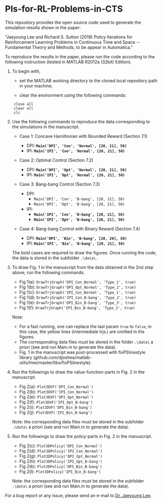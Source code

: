 # PIs-for-RL-Problems-in-CTS
This repository provides the open source code used to generate the simulation results shown in the paper:

"Jaeyoung Lee and Richard S. Sutton (2019) Policy Iterations for Reinforcement Learning Problems in Continuous Time and Space -- Fundamental Theory and Methods, to be appear in Automatica."

To reproduce the results in the paper, please run the code according to the following instruction (tested in MATLAB R2012a (32bit) Edition).

1. To begin with,
    * set the MATLAB working directory to the cloned local repository path in your machine;
    
    * clear the environment using the following commands:
``` octave-workspace 	
	close all
	clear all
	clc
```

2. Use the following commands to reproduce the data corresponding to the simulations in the manuscript.

    * Case 1: Concave Hamiltonian with Bounded Reward (Section 7.1)
      * DPI: **``Main('DPI', 'Con', 'Normal', [20, 21], 50)``**
      * IPI: **``Main('IPI', 'Con', 'Normal', [20, 21], 50)``**

    * Case 2: Optimal Control (Section 7.2)
      * DPI: **``Main('DPI', 'Opt', 'Normal', [20, 21], 50)``**
      * IPI: **``Main('IPI', 'Opt', 'Normal', [20, 21], 50)``**

    * Case 3: Bang-bang Control (Section 7.3)
      * DPI: 
      	* ``Main('DPI', 'Con', 'B-bang', [20, 21], 50)``
      	* ``Main('DPI', 'Opt', 'B-bang', [20, 21], 50)``
      * IPI: 
      	* **``Main('IPI', 'Con', 'B-bang', [20, 21], 50)``**
      	* **``Main('IPI', 'Opt', 'B-bang', [20, 21], 50)``**

    * Case 4: Bang-bang Control with Binary Reward (Section 7.4)
      * DPI: **``Main('DPI', 'Bin', 'B-bang', [20, 20], 50)``**
      * IPI: **``Main('IPI', 'Bin', 'B-bang', [20, 21], 50)``**
      
    The bold cases are required to draw the figures. Once running the code, the data is stored in the subfolder ``.\data\``.

3. To draw Fig. 1 in the manuscript from the data obtained in the 2nd step above, run the following commands.

    * Fig 1(a): ``DrawTrjGraph('DPI_Con_Normal', 'Type_1', true)``
    * Fig 1(b): ``DrawTrjGraph('DPI_Opt_Normal', 'Type_2', true)``
    * Fig 1(c): ``DrawTrjGraph('IPI_Con_Normal', 'Type_1', true)``
    * Fig 1(d): ``DrawTrjGraph('IPI_Con_B-bang', 'Type_2', true)``
    * Fig 1(e): ``DrawTrjGraph('DPI_Bin_B-bang', 'Type_3', true)``
    * Fig 1(f): ``DrawTrjGraph('IPI_Bin_B-bang', 'Type_3', true)``
    
    Note:
      * For a fast running, one can replace the last param ``true`` to ``false``; in this case, the yellow lines (intermediate trjs.) are omitted in the figures. 
      * The corresponding data files must be stored in the folder ``.\data\`` a priori (see and run Main.m to generate the data).
      * Fig. 1 in the manuscript was post-processed with fixPSlinestyle library (github.com/djoshea/matlab-utils/tree/master/libs/fixPSlinestyle).

4. Run the followings to draw the value-function-parts in Fig. 2 in the manuscript.

    * Fig 2(a): ``Plot3DVF('DPI_Con_Normal')``
    * Fig 2(b): ``Plot3DVF('IPI_Con_Normal')``
    * Fig 2(e): ``Plot3DVF('DPI_Opt_Normal')``
    * Fig 2(f): ``Plot3DVF('IPI_Opt_B-bang')``
    * Fig 2(i): ``Plot3DVF('DPI_Bin_B-bang')``
    * Fig 2(j): ``Plot3DVF('IPI_Bin_B-bang')``
    
    Note: the corresponding data files must be stored in the subfolder ``.\data\`` a priori (see and run Main.m to generate the data).

5. Run the followings to draw the policy-parts in Fig. 2 in the manuscript.

    * Fig 2(c): ``Plot3DPolicy('DPI_Con_Normal')``
    * Fig 2(d): ``Plot3DPolicy('IPI_Con_Normal')``
    * Fig 2(g): ``Plot3DPolicy('DPI_Opt_Normal')``
    * Fig 2(h): ``Plot3DPolicy('IPI_Opt_B-bang')``
    * Fig 2(k): ``Plot3DPolicy('DPI_Bin_B-bang')``
    * Fig 2(l): ``Plot3DPolicy('IPI_Bin_B-bang')``
    
    Note: the corresponding data files must be stored in the subfolder ``.\data\`` a priori (see and run Main.m to generate the data).

For a bug report or any issue, please send an e-mail to [Dr. Jaeyoung Lee](mailto:ja6@ualberta.ca?subject=[GitHub]%20Bug%20Report%20or%20Any%20Issues).
